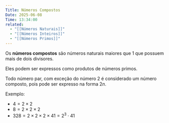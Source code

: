 ```yaml
---
Title: Números Compostos
Date: 2025-06-08
Time: 13:34:00
related:
  - "[[Números Naturais]]"
  - "[[Números Inteiros]]"
  - "[[Números Primos]]"
---
```


Os **números compostos** são números naturais maiores que 1 que possuem mais de dois divisores.

Eles podem ser expressos como produtos de números primos.

Todo número par, com exceção do número $2$ é considerado um número composto, pois pode ser expresso na forma $2n$.

Exemplo:
- $4 = 2 \times 2$
- $8 = 2 \times 2 \times 2$
- $328 = 2 \times 2 \times 2 \times 41 = 2^3 \cdot 41$
